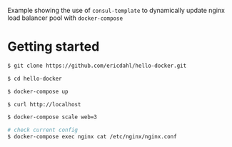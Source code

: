 Example showing the use of `consul-template` to dynamically update nginx load balancer pool with `docker-compose`

# Getting started

```bash
$ git clone https://github.com/ericdahl/hello-docker.git

$ cd hello-docker

$ docker-compose up

$ curl http://localhost

$ docker-compose scale web=3

# check current config
$ docker-compose exec nginx cat /etc/nginx/nginx.conf
```
